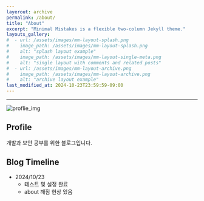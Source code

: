 ```yaml
---
layerout: archive
permalink: /about/
title: "About"
excerpt: "Minimal Mistakes is a flexible two-column Jekyll theme."
layouts_gallery:
#  - url: /assets/images/mm-layout-splash.png
#    image_path: /assets/images/mm-layout-splash.png
#    alt: "splash layout example"
#    image_path: /assets/images/mm-layout-single-meta.png
#    alt: "single layout with comments and related posts"
#  - url: /assets/images/mm-layout-archive.png
#    image_path: /assets/images/mm-layout-archive.png
#    alt: "archive layout example"
last_modified_at: 2024-10-23T23:59:59-09:00
---
```


----
![proflie_img](https://tistory1.daumcdn.net/tistory/7355544/attach/0444720b6fa942deb0d45664d1044551)

## Profile
개발과 보안 공부를 위한 블로그입니다.

## Blog Timeline
- 2024/10/23
  - 테스트 및 설정 완료
  - about 깨짐 현상 있음